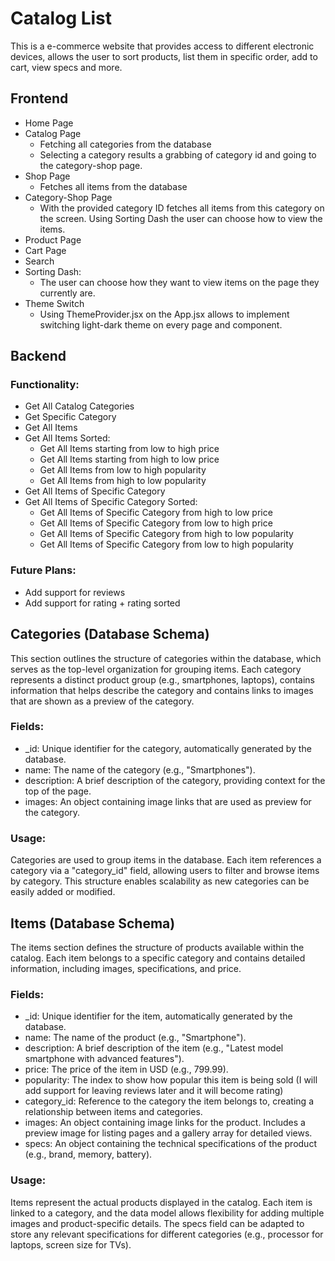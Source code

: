 # Catalog List

This is a e-commerce website that provides access to different electronic devices, allows the user to sort products, list them in specific order, add to cart, view specs and more.

## Frontend

- Home Page
- Catalog Page
    - Fetching all categories from the database
    - Selecting a category results a grabbing of category id and going to the category-shop page.
- Shop Page
    - Fetches all items from the database
- Category-Shop Page
    - With the provided category ID fetches all items from this category on the screen. Using Sorting Dash the user can choose how to view the items.
- Product Page
- Cart Page
- Search
- Sorting Dash:
    - The user can choose how they want to view items on the page they currently are.
- Theme Switch
    - Using ThemeProvider.jsx on the App.jsx allows to implement switching light-dark theme on every page and component.

## Backend

### Functionality:

- Get All Catalog Categories
- Get Specific Category
- Get All Items
- Get All Items Sorted:
    - Get All Items starting from low to high price
    - Get All Items starting from high to low price
    - Get All Items from low to high popularity
    - Get All Items from high to low popularity
- Get All Items of Specific Category
- Get All Items of Specific Category Sorted:
    - Get All Items of Specific Category from high to low price
    - Get All Items of Specific Category from low to high price
    - Get All Items of Specific Category from high to low popularity
    - Get All Items of Specific Category from low to high popularity

### Future Plans:

- Add support for reviews
- Add support for rating + rating sorted

## Categories (Database Schema)

This section outlines the structure of categories within the database, which serves as the top-level organization for grouping items. Each category represents a distinct product group (e.g., smartphones, laptops), contains information that helps describe the category and contains links to images that are shown as a preview of the category.

### Fields:
- _id: Unique identifier for the category, automatically generated by the database.
- name: The name of the category (e.g., "Smartphones").
- description: A brief description of the category, providing context for the top of the page.
- images: An object containing image links that are used as preview for the category.

### Usage:

Categories are used to group items in the database. Each item references a category via a "category_id" field, allowing users to filter and browse items by category. This structure enables scalability as new categories can be easily added or modified.

## Items (Database Schema)

The items section defines the structure of products available within the catalog. Each item belongs to a specific category and contains detailed information, including images, specifications, and price.

### Fields:

- _id: Unique identifier for the item, automatically generated by the database.
- name: The name of the product (e.g., "Smartphone").
- description: A brief description of the item (e.g., "Latest model smartphone with advanced features").
- price: The price of the item in USD (e.g., 799.99).
- popularity: The index to show how popular this item is being sold (I will add support for leaving reviews later and it will become rating)
- category_id: Reference to the category the item belongs to, creating a relationship between items and categories.
- images: An object containing image links for the product. Includes a preview image for listing pages and a gallery array for detailed views.
- specs: An object containing the technical specifications of the product (e.g., brand, memory, battery).

### Usage:

Items represent the actual products displayed in the catalog. Each item is linked to a category, and the data model allows flexibility for adding multiple images and product-specific details. The specs field can be adapted to store any relevant specifications for different categories (e.g., processor for laptops, screen size for TVs).